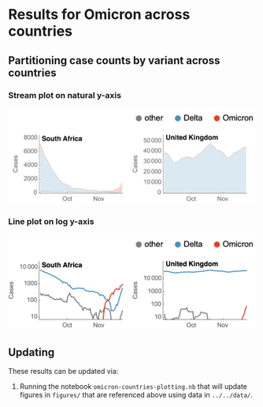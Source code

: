# Results for Omicron across countries

## Partitioning case counts by variant across countries

### Stream plot on natural y-axis

![](figures/omicron-countries_partitioned-cases.png)

### Line plot on log y-axis

![](figures/omicron-countries_partitioned-log-cases.png)

## Updating

These results can be updated via:

1. Running the notebook `omicron-countries-plotting.nb` that will update figures in `figures/` that are referenced above using data in `../../data/`.
